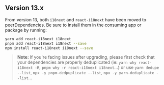 ## Version 13.x

From version 13, both `i18next` and `react-i18next` have been moved to peerDependencies.
Be sure to install them in the consuming app or package by running:

```bash
yarn add react-i18next i18next
pnpm add react-i18next i18next --save
npm install react-i18next i18next --save
```

> **Note:**
> If you're facing issues after upgrading, please first check that your dependencies 
> are properly deduplicated (ie: `yarn why react-i18next -R`, `pnpm why -r react-i18next i18next`...)
> or use `yarn dedupe --list`, `npx -y pnpm-dedpuplicate --list`, `npx -y yarn-deduplicate --list`...
